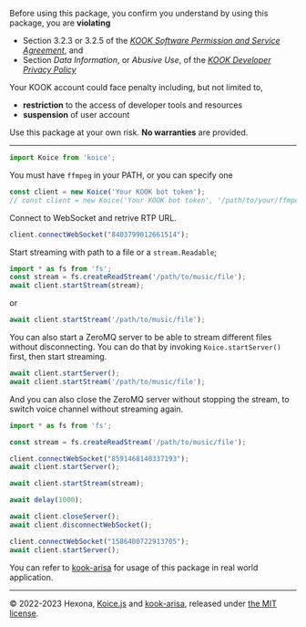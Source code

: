 Before using this package, you confirm you understand by using this package, you are **violating**
- Section 3.2.3 or 3.2.5 of the [*KOOK Software Permission and Service Agreement*](https://www.kookapp.cn/protocol.html), and
- Section *Data Information*, or *Abusive Use*, of the [*KOOK Developer Privacy Policy*](https://developer.kookapp.cn/doc/privacy)

Your KOOK account could face penalty including, but not limited to, 
- **restriction** to the access of developer tools and resources
- **suspension** of user account

Use this package at your own risk. **No warranties** are provided.

---

```typescript
import Koice from 'koice';
```

You must have `ffmpeg` in your PATH, or you can specify one

```typescript
const client = new Koice('Your KOOK bot token');
// const client = new Koice('Your KOOK bot token', '/path/to/your/ffmpeg/binary');
```

Connect to WebSocket and retrive RTP URL.

```typescript
client.connectWebSocket("8403799012661514");
```

Start streaming with path to a file or a `stream.Readable`;

```typescript
import * as fs from 'fs';
const stream = fs.createReadStream('/path/to/music/file');
await client.startStream(stream);
```

or 

```typescript
await client.startStream('/path/to/music/file');
```

You can also start a ZeroMQ server to be able to stream different files without disconnecting. You can do that by invoking `Koice.startServer()` first, then start streaming.

```typescript
await client.startServer();
await client.startStream('/path/to/music/file');
```

And you can also close the ZeroMQ server without stopping the stream, to switch voice channel without streaming again.

```typescript
import * as fs from 'fs';

const stream = fs.createReadStream('/path/to/music/file');

client.connectWebSocket("8591468140337193");
await client.startServer();

await client.startStream(stream);

await delay(1000);

await client.closeServer();
await client.disconnectWebSocket();

client.connectWebSocket("1586400722913705");
await client.startServer();
```

You can refer to [kook-arisa](https://github.com/Hexona69/kook-arisa) for usage of this package in real world application.

---

© 2022-2023 Hexona, [Koice.js](https://github.com/Hexona69/Koice.js) and [kook-arisa](https://github.com/Hexona69/kook-arisa), released under [the MIT license](https://github.com/Hexona69/Koice.js/blob/main/LICENSE).